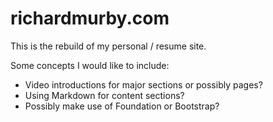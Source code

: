 # richardmurby.com

This is the rebuild of my personal / resume site.

Some concepts I would like to include:
* Video introductions for major sections or possibly pages?
* Using Markdown for content sections?
* Possibly make use of Foundation or Bootstrap?
